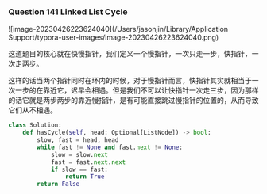 ### Question 141 Linked List Cycle

![image-20230426223624040](/Users/jasonjin/Library/Application Support/typora-user-images/image-20230426223624040.png)



这道题目的核心就在快慢指针，我们定义一个慢指针，一次只走一步，快指针，一次走两步。

这样的话当两个指针同时在环内的时候，对于慢指针而言，快指针其实就相当于一次一步的在靠近它，迟早会相遇。但是我们不可以让快指针一次走三步，因为那样的话它就是两步两步的靠近慢指针，是有可能直接跳过慢指针的位置的，从而导致它们从不相遇。

```python
class Solution:
    def hasCycle(self, head: Optional[ListNode]) -> bool:
        slow, fast = head, head
        while fast != None and fast.next != None:
            slow = slow.next
            fast = fast.next.next
            if slow == fast:
                return True
        return False
```

